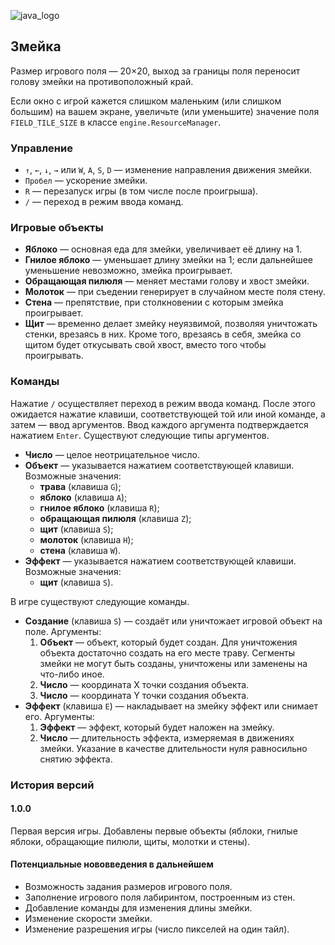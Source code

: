 ![java_logo](java_logo.png)

## Змейка

Размер игрового поля — 20×20, выход за границы поля переносит голову змейки на противоположный край.

Если окно с игрой кажется слишком маленьким (или слишком большим) на вашем экране, увеличьте (или уменьшите) значение поля `FIELD_TILE_SIZE` в классе `engine.ResourceManager`.

### Управление
- `↑`, `←`, `↓`, `→` или `W`, `A`, `S`, `D` — изменение направления движения змейки.
- `Пробел` — ускорение змейки.
- `R` — перезапуск игры (в том числе после проигрыша).
- `/` — переход в режим ввода команд.

### Игровые объекты
- **Яблоко** — основная еда для змейки, увеличивает её длину на 1.
- **Гнилое яблоко** — уменьшает длину змейки на 1; если дальнейшее уменьшение невозможно, змейка проигрывает.
- **Обращающая пилюля** — меняет местами голову и хвост змейки.
- **Молоток** — при съедении генерирует в случайном месте поля стену.
- **Стена** — препятствие, при столкновении с которым змейка проигрывает.
- **Щит** — временно делает змейку неуязвимой, позволяя уничтожать стенки, врезаясь в них. Кроме того, врезаясь в себя, змейка со щитом будет откусывать свой хвост, вместо того чтобы проигрывать.

### Команды
Нажатие `/` осуществляет переход в режим ввода команд. После этого ожидается нажатие клавиши, соответствующей той или иной команде, а затем — ввод аргументов. Ввод каждого аргумента подтверждается нажатием `Enter`. Существуют следующие типы аргументов.
- **Число** — целое неотрицательное число.
- **Объект** — указывается нажатием соответствующей клавиши. Возможные значения:
  - **трава** (клавиша `G`);
  - **яблоко** (клавиша `A`);
  - **гнилое яблоко** (клавиша `R`);
  - **обращающая пилюля** (клавиша `Z`);
  - **щит** (клавиша `S`);
  - **молоток** (клавиша `H`);
  - **стена** (клавиша `W`).
- **Эффект** — указывается нажатием соответствующей клавиши. Возможные значения:
  - **щит** (клавиша `S`).

В игре существуют следующие команды.
- **Создание** (клавиша `S`) — создаёт или уничтожает игровой объект на поле. Аргументы:
  1. **Объект** — объект, который будет создан. Для уничтожения объекта достаточно создать на его месте траву. Сегменты змейки не могут быть созданы, уничтожены или заменены на что-либо иное.
  2. **Число** — координата X точки создания объекта.
  3. **Число** — координата Y точки создания объекта.
- **Эффект** (клавиша `E`) — накладывает на змейку эффект или снимает его. Аргументы:
  1. **Эффект** — эффект, который будет наложен на змейку.
  2. **Число** — длительность эффекта, измеряемая в движениях змейки. Указание в качестве длительности нуля равносильно снятию эффекта.

### История версий
#### 1.0.0
Первая версия игры. Добавлены первые объекты (яблоки, гнилые яблоки, обращающие пилюли, щиты, молотки и стены).

#### Потенциальные нововведения в дальнейшем
- Возможность задания размеров игрового поля.
- Заполнение игрового поля лабиринтом, построенным из стен.
- Добавление команды для изменения длины змейки.
- Изменение скорости змейки.
- Изменение разрешения игры (число пикселей на один тайл).

